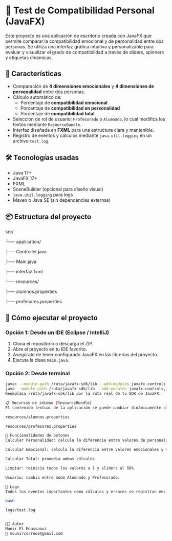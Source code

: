# 🧠 Test de Compatibilidad Personal (JavaFX)

Este proyecto es una aplicación de escritorio creada con JavaFX que permite comparar la compatibilidad emocional y de personalidad entre dos personas. Se utiliza una interfaz gráfica intuitiva y personalizable para evaluar y visualizar el grado de compatibilidad a través de sliders, spinners y etiquetas dinámicas.

## 🚀 Características

- Comparación de **4 dimensiones emocionales** y **4 dimensiones de personalidad** entre dos personas.
- Cálculo automático de:
  - Porcentaje de **compatibilidad emocional**
  - Porcentaje de **compatibilidad en personalidad**
  - Porcentaje de **compatibilidad total**
- Selección de rol de usuario: `Profesorado` o `Alumnado`, lo cual modifica los textos mediante `ResourceBundle`.
- Interfaz diseñada en **FXML** para una estructura clara y mantenible.
- Registro de eventos y cálculos mediante `java.util.logging` en un archivo `test.log`.

## 🛠 Tecnologías usadas

- Java 17+
- JavaFX 17+
- FXML
- SceneBuilder (opcional para diseño visual)
- `java.util.logging` para logs
- Maven o Java SE (sin dependencias externas)

## 📦 Estructura del proyecto

src/

└── application/

├── Controller.java

├── Main.java

├── interfaz.fxml

└── resources/

├── alumnos.properties

├── profesores.properties



## 🧪 Cómo ejecutar el proyecto

### Opción 1: Desde un IDE (Eclipse / IntelliJ)

1. Clona el repositorio o descarga el ZIP.
2. Abre el proyecto en tu IDE favorito.
3. Asegúrate de tener configurado JavaFX en las librerías del proyecto.
4. Ejecuta la clase `Main.java`.

### Opción 2: Desde terminal

```bash
javac --module-path /ruta/javafx-sdk/lib --add-modules javafx.controls,javafx.fxml -d out src/application/*.java
java --module-path /ruta/javafx-sdk/lib --add-modules javafx.controls,javafx.fxml -cp out application.Main
Reemplaza /ruta/javafx-sdk/lib por la ruta real de tu SDK de JavaFX.

📋 Recursos de idioma (ResourceBundle)
El contenido textual de la aplicación se puede cambiar dinámicamente al seleccionar Profesorado o Alumnado. Esto recarga la interfaz con los textos definidos en:

resources/alumnos.properties

resources/profesores.properties

🧹 Funcionalidades de botones
Calcular Personalidad: calcula la diferencia entre valores de personalidad y muestra el porcentaje.

Calcular Emocional: calcula la diferencia entre valores emocionales y muestra el porcentaje.

Calcular Total: promedia ambos cálculos.

Limpiar: reinicia todos los valores a 1 y sliders al 50%.

Usuario: cambia entre modo Alumnado y Profesorado.

📂 Logs
Todos los eventos importantes como cálculos y errores se registran en:

bash

logs/test.log


👨‍💻 Autor
Munir El Moussaoui
📧 mounircorreos@gmail.com

